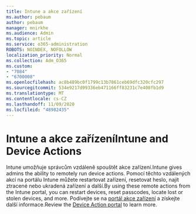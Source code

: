 ```yaml
---
title: Intune a akce zařízení
ms.author: pebaum
author: pebaum
manager: mnirkhe
ms.audience: Admin
ms.topic: article
ms.service: o365-administration
ROBOTS: NOINDEX, NOFOLLOW
localization_priority: Normal
ms.collection: Adm_O365
ms.custom:
- "7084"
- "6700008"
ms.openlocfilehash: ac8b489bc0f1799c13b7861ceb69dfc320cfc297
ms.sourcegitcommit: 534e9217d99336eb471166ff83231c7e408fb1d9
ms.translationtype: MT
ms.contentlocale: cs-CZ
ms.lasthandoff: 11/09/2020
ms.locfileid: "48982435"
---
```

# <a name="intune-and-device-actions"></a><span data-ttu-id="91d21-102">Intune a akce zařízení</span><span class="sxs-lookup"><span data-stu-id="91d21-102">Intune and Device Actions</span></span>

<span data-ttu-id="91d21-103">Intune umožňuje správcům vzdáleně spouštět akce zařízení.</span><span class="sxs-lookup"><span data-stu-id="91d21-103">Intune gives admins the ability to remotely run device actions.</span></span> <span data-ttu-id="91d21-104">Pomocí těchto vzdálených akcí na portálu Intune můžete restartovat zařízení, resetovat heslo, najít ztracené nebo ukradená zařízení a další.</span><span class="sxs-lookup"><span data-stu-id="91d21-104">By using these remote actions from the Intune portal, you can restart devices, reset passcodes, locate lost or stolen devices, and more.</span></span> <span data-ttu-id="91d21-105">Podívejte se na [portál akce zařízení](https://docs.microsoft.com/mem/intune/remote-actions/) a získejte další informace.</span><span class="sxs-lookup"><span data-stu-id="91d21-105">Review the [Device Action portal](https://docs.microsoft.com/mem/intune/remote-actions/) to learn more.</span></span>
